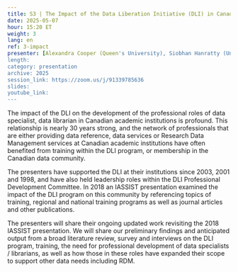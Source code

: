 ```yaml
---
title: S3 | The Impact of the Data Liberation Initiative (DLI) in Canadian Universities and Colleges
date: 2025-05-07
hour: 15:20 ET
weight: 3
lang: en
ref: 3-impact
presenter: [Alexandra Cooper (Queen's University), Siobhan Hanratty (University of New Brunswick), Liz Hill (Western University)]
length:
category: presentation
archive: 2025
session_link: https://zoom.us/j/91339785636
slides:
youtube_link:
---
```

The impact of the DLI on the development of the professional roles of data specialist, data librarian in Canadian academic institutions is profound. This relationship is nearly 30 years strong, and the network of professionals that are either providing data reference, data services or Research Data Management services at Canadian academic institutions have often benefited from training within the DLI program, or membership in the Canadian data community.<!--more-->

The presenters have supported the DLI at their institutions since 2003, 2001 and 1998, and have also held leadership roles within the DLI Professional Development Committee. In 2018 an IASSIST presentation examined the impact of the DLI program on this community by referencing topics of training, regional and national training programs as well as journal articles and other publications.

The presenters will share their ongoing updated work revisiting the 2018 IASSIST presentation. We will share our preliminary findings and anticipated output from a broad literature review, survey and interviews on the DLI program, training, the need for professional development of data specialists / librarians, as well as how those in these roles have expanded their scope to support other data needs including RDM.
